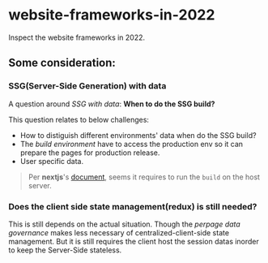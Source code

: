 # website-frameworks-in-2022
Inspect the website frameworks in 2022.

## Some consideration:

### SSG(Server-Side Generation) with data

A question around _SSG with data_: __When to do the SSG build?__

This question relates to below challenges:
* How to distiguish different environments' data when do the SSG build?
* The _build environment_ have to access the production env so it can prepare the pages for production release.
* User specific data.

> Per **nextjs**'s [document](https://nextjs.org/docs/deployment#nodejs-server), seems it requires to run the `build` on the host server.

### Does the client side state management(redux) is still needed?

This is still depends on the actual situation. Though the *perpage data governance* makes less necessary of centralized-client-side state management. But it is still requires the client host the session datas inorder to keep the Server-Side stateless.

